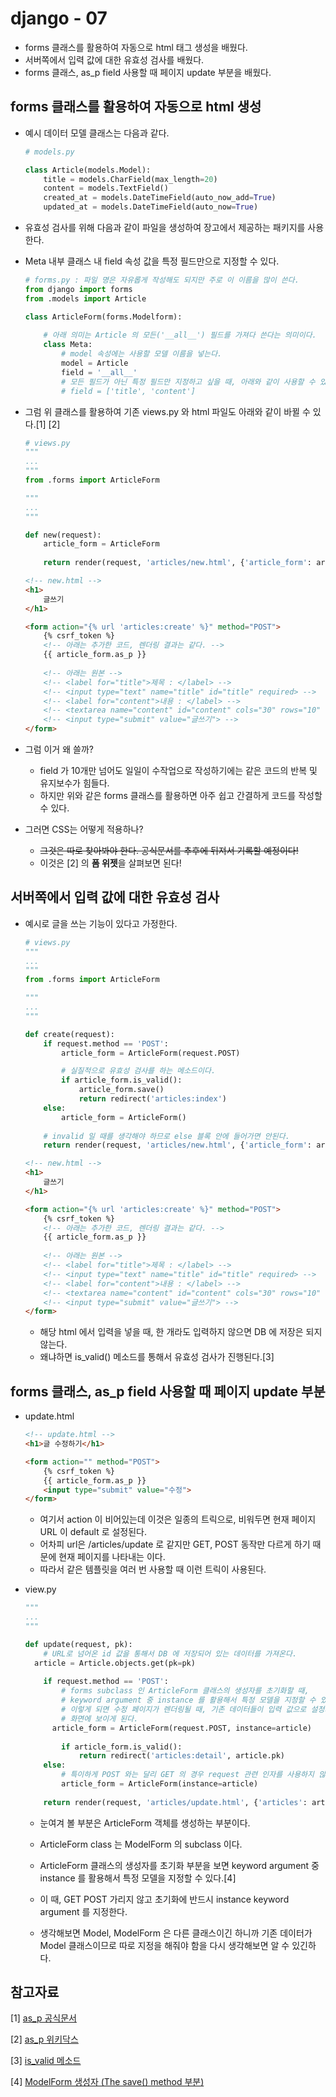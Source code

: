# django - 07

* forms 클래스를 활용하여 자동으로 html 태그 생성을 배웠다.
* 서버쪽에서 입력 값에 대한 유효성 검사를 배웠다.
* forms 클래스, as_p field 사용할 때 페이지 update 부분을 배웠다.



## forms 클래스를 활용하여 자동으로 html 생성

* 예시 데이터 모델 클래스는 다음과 같다.

  ```python
  # models.py
  
  class Article(models.Model):
      title = models.CharField(max_length=20)
      content = models.TextField()
      created_at = models.DateTimeField(auto_now_add=True)
      updated_at = models.DateTimeField(auto_now=True)
  ```

* 유효성 검사를 위해 다음과 같이 파일을 생성하여 장고에서 제공하는 패키지를 사용한다.

* Meta 내부 클래스 내 field 속성 값을 특정 필드만으로 지정할 수 있다.

  ```python
  # forms.py : 파일 명은 자유롭게 작성해도 되지만 주로 이 이름을 많이 쓴다.
  from django import forms
  from .models import Article
  
  class ArticleForm(forms.Modelform):
      
      # 아래 의미는 Article 의 모든('__all__') 필드를 가져다 쓴다는 의미이다.
      class Meta:
          # model 속성에는 사용할 모델 이름을 넣는다.
          model = Article
          field = '__all__'
          # 모든 필드가 아닌 특정 필드만 지정하고 싶을 때, 아래와 같이 사용할 수 있다.
          # field = ['title', 'content']
  ```

* 그럼 위 클래스를 활용하여 기존 views.py 와 html 파일도 아래와 같이 바뀔 수 있다.[1] [2]

  ```python
  # views.py
  """
  ...
  """
  from .forms import ArticleForm
  
  """
  ...
  """
  
  def new(request):
      article_form = ArticleForm
      
      return render(request, 'articles/new.html', {'article_form': article_form})
  ```

  ```html
  <!-- new.html -->
  <h1>
      글쓰기
  </h1>
  
  <form action="{% url 'articles:create' %}" method="POST">
      {% csrf_token %}
      <!-- 아래는 추가한 코드, 렌더링 결과는 같다. -->
      {{ article_form.as_p }}
      
      <!-- 아래는 원본 -->
      <!-- <label for="title">제목 : </label> -->
      <!-- <input type="text" name="title" id="title" required> -->
      <!-- <label for="content">내용 : </label> -->
      <!-- <textarea name="content" id="content" cols="30" rows="10" required></textarea> -->
      <!-- <input type="submit" value="글쓰기"> -->
  </form>
  ```

* 그럼 이거 왜 쓸까?

  * field 가 10개만 넘어도 일일이 수작업으로 작성하기에는 같은 코드의 반복 및 유지보수가 힘들다.
  * 하지만 위와 같은 forms 클래스를 활용하면 아주 쉽고 간결하게 코드를 작성할 수 있다.

* 그러면 CSS는 어떻게 적용하나?

  * ~~그것은 따로 찾아봐야 한다. 공식문서를 추후에 뒤져서 기록할 예정이다!~~
  * 이것은 [2] 의 **폼 위젯**을 살펴보면 된다!



## 서버쪽에서 입력 값에 대한 유효성 검사

* 예시로 글을 쓰는 기능이 있다고 가정한다.

  ```python
  # views.py
  """
  ...
  """
  from .forms import ArticleForm
  
  """
  ...
  """
  
  def create(request):
      if request.method == 'POST':
          article_form = ArticleForm(request.POST)
  
          # 실질적으로 유효성 검사를 하는 메소드이다.
          if article_form.is_valid():
              article_form.save()
              return redirect('articles:index')
      else:
          article_form = ArticleForm()
      
      # invalid 일 때를 생각해야 하므로 else 블록 안에 들어가면 안된다.
      return render(request, 'articles/new.html', {'article_form': article_form})
  ```

  ```html
  <!-- new.html -->
  <h1>
      글쓰기
  </h1>
  
  <form action="{% url 'articles:create' %}" method="POST">
      {% csrf_token %}
      <!-- 아래는 추가한 코드, 렌더링 결과는 같다. -->
      {{ article_form.as_p }}
      
      <!-- 아래는 원본 -->
      <!-- <label for="title">제목 : </label> -->
      <!-- <input type="text" name="title" id="title" required> -->
      <!-- <label for="content">내용 : </label> -->
      <!-- <textarea name="content" id="content" cols="30" rows="10" required></textarea> -->
      <!-- <input type="submit" value="글쓰기"> -->
  </form>
  ```

  * 해당 html 에서 입력을 넣을 때, 한 개라도 입력하지 않으면 DB 에 저장은 되지 않는다.
  * 왜냐하면 is_valid() 메소드를 통해서 유효성 검사가 진행된다.[3]

  

## forms 클래스, as_p field 사용할 때 페이지 update 부분

* update.html

  ```html
  <!-- update.html -->
  <h1>글 수정하기</h1>
  
  <form action="" method="POST">
      {% csrf_token %}
      {{ article_form.as_p }}
      <input type="submit" value="수정">
  </form>
  ```

  * 여기서 action 이 비어있는데 이것은 일종의 트릭으로, 비워두면 현재 페이지 URL 이 default 로 설정된다.
  * 어차피 url은 /articles/update 로  같지만 GET, POST 동작만 다르게 하기 때문에 현재 페이지를 나타내는 이다.
  * 따라서 같은 템플릿을 여러 번 사용할 때 이런 트릭이 사용된다.

* view.py

  ```python
  """
  ...
  """
  
  def update(request, pk):
      # URL로 넘어온 id 값을 통해서 DB 에 저장되어 있는 데이터를 가져온다.
  	article = Article.objects.get(pk=pk)
      
      if request.method == 'POST':
          # forms subclass 인 ArticleForm 클래스의 생성자를 초기화할 때,
          # keyword argument 중 instance 를 활용해서 특정 모델을 지정할 수 있다.
          # 이렇게 되면 수정 페이지가 렌더링될 때, 기존 데이터들이 입력 값으로 설정되어
          # 화면에 보이게 된다.
      	article_form = ArticleForm(request.POST, instance=article)
          
          if article_form.is_valid():
              return redirect('articles:detail', article.pk)
      else:
          # 특이하게 POST 와는 달리 GET 의 경우 request 관련 인자를 사용하지 않는다.
          article_form = ArticleForm(instance=article)
          
      return render(request, 'articles/update.html', {'articles': article_form})
  ```

  * 눈여겨 볼 부분은 ArticleForm 객체를 생성하는 부분이다.

  * ArticleForm class 는 ModelForm 의 subclass 이다. 

  * ArticleForm 클래스의 생성자를 초기화 부분을 보면 keyword argument 중 instance 를 활용해서 특정 모델을 지정할 수 있다.[4]

  * 이 때, GET POST 가리지 않고 초기화에 반드시 instance keyword argument 를 지정한다.

  * 생각해보면 Model, ModelForm 은 다른 클래스이긴 하니까 기존 데이터가 Model 클래스이므로 따로 지정을 해줘야 함을 다시 생각해보면 알 수 있긴하다.
  
    

## 참고자료

[1] [as_p 공식문서](https://docs.djangoproject.com/en/3.2/ref/forms/api/)

[2] [as_p 위키닥스](https://wikidocs.net/70855)

[3] [is_valid 메소드](https://docs.djangoproject.com/en/3.2/ref/forms/api/#django.forms.Form.is_valid)

[4] [ModelForm 생성자 (The save() method 부분)](https://docs.djangoproject.com/en/3.2/topics/forms/modelforms/)

